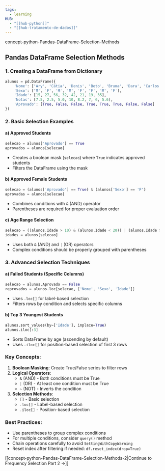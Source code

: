 ```yaml
---
tags:
  - learning
HUB:
  - "[[hub-python]]"
  - "[[hub-tratamento-de-dados]]"
---
```

concept-python-Pandas-DataFrame-Selection-Methods
## Pandas DataFrame Selection Methods

### 1. Creating a DataFrame from Dictionary
```python
alunos = pd.DataFrame({
    'Nome': ['Ary', 'Cátia', 'Denis', 'Beto', 'Bruna', 'Dara', 'Carlos', 'Alice'],
    'Sexo': ['M', 'F', 'M', 'M', 'F', 'F', 'M', 'F'],
    'Idade': [15, 27, 56, 32, 42, 21, 19, 35],
    'Notas': [7.5, 2.5, 5.0, 10, 8.2, 7, 6, 5.6],
    'Aprovado': [True, False, False, True, True, True, False, False]
})
```

### 2. Basic Selection Examples

#### a) Approved Students
```python
selecao = alunos['Aprovado'] == True
aprovados = alunos[selecao]
```
- Creates a boolean mask (`selecao`) where `True` indicates approved students
- Filters the DataFrame using the mask

#### b) Approved Female Students
```python
selecao = (alunos['Aprovado'] == True) & (alunos['Sexo'] == 'F')
aprovadas = alunos[selecao]
```
- Combines conditions with `&` (AND) operator
- Parentheses are required for proper evaluation order

#### c) Age Range Selection
```python
selecao = ((alunos.Idade > 10) & (alunos.Idade < 20)) | (alunos.Idade >= 40)
idades = alunos[selecao]
```
- Uses both `&` (AND) and `|` (OR) operators
- Complex conditions should be properly grouped with parentheses

### 3. Advanced Selection Techniques

#### a) Failed Students (Specific Columns)
```python
selecao = alunos.Aprovado == False
reprovados = alunos.loc[selecao, ['Nome', 'Sexo', 'Idade']]
```
- Uses `.loc[]` for label-based selection
- Filters rows by condition and selects specific columns

#### b) Top 3 Youngest Students
```python
alunos.sort_values(by=['Idade'], inplace=True)
alunos.iloc[:3]
```
- Sorts DataFrame by age (ascending by default)
- Uses `.iloc[]` for position-based selection of first 3 rows

### Key Concepts:
1. **Boolean Masking**: Create True/False series to filter rows
2. **Logical Operators**:
   - `&` (AND) - Both conditions must be True
   - `|` (OR) - At least one condition must be True
   - `~` (NOT) - Inverts the condition
3. **Selection Methods**:
   - `[]` - Basic selection
   - `.loc[]` - Label-based selection
   - `.iloc[]` - Position-based selection

### Best Practices:
- Use parentheses to group complex conditions
- For multiple conditions, consider `query()` method
- Chain operations carefully to avoid `SettingWithCopyWarning`
- Reset index after filtering if needed: `df.reset_index(drop=True)`

[[concept-python-Pandas-DataFrame-Selection-Methods-2|Continue to Frequency Selection Part 2 →]]
